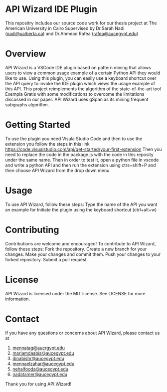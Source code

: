 # API Wizard IDE Plugin
This repositry includes our source code work for our thesis project at The American University in Cairo 
Supervised by Dr.Sarah Nadi (nadi@ualberta.ca) and Dr.Ahmead Rafea (rafea@aucegypt.edu)

# Overview
API Wizard is a VSCode IDE plugin based on pattern mining that allows users to view a common usage example of a certain Python API they would like to use.
Using this plugin, you can easily use a keyboard shortcut over the API query to invoke the IDE plugin which views the usage example of this API.
This project reimplements the algorithm of the state-of-the-art tool Exempla Gratis with some modifications to overcome the limitations discussed in our paper.
API Wizard uses gSpan as its mining frequent subgraphs algorithm.


# Getting Started
To use the plugin you need Visula Studio Code and then to use the extension you follow the steps in this link https://code.visualstudio.com/api/get-started/your-first-extension 
Then you need to replace the code in the package.js with the code in this reposity under the same name. Then in order to test it, open a python file in vscode and write a python API and then run the extension using ctrs+shift+P and then choose API Wizard from the drop down menu. 

# Usage
To use API Wizard, follow these steps:
Type the name of the API you want an example for
Initiate the plugin using the keyboard shortcut (ctrl+alt+w)


# Contributing
Contributions are welcome and encouraged! To contribute to API Wizard, follow these steps:
Fork the repository.
Create a new branch for your changes.
Make your changes and commit them.
Push your changes to your forked repository.
Submit a pull request.

# License
API Wizard is licensed under the MIT license. See LICENSE for more information.

# Contact
If you have any questions or concerns about API Wizard, please contact us at
1.	mennatag@aucrgypt.edu
2.	mariamdaabis@aucegypt.edu
3.	dinabishr@aucegypt.edu
4.	mennaelzahar@aucegypt.edu
5.	nehalfooda@aucegypt.edu
6.	nadatamer@aucegypt.edu


Thank you for using API Wizard!
